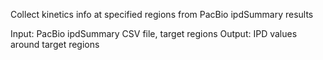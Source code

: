 Collect kinetics info at specified regions from PacBio ipdSummary results

Input: PacBio ipdSummary CSV file, target regions
Output: IPD values around target regions

